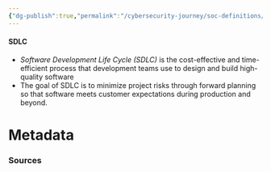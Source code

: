 ```yaml
---
{"dg-publish":true,"permalink":"/cybersecurity-journey/soc-definitions/sdlc/","tags":["defs_soc"]}
---
```


#### SDLC
- *Software Development Life Cycle (SDLC)* is the cost-effective and time-efficient process that development teams use to design and build high-quality software
- The goal of SDLC is to minimize project risks through forward planning so that software meets customer expectations during production and beyond.




# Metadata

### Sources